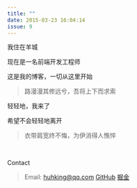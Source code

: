```yaml
---
title: ""
date: 2015-03-23 16:04:14
issue: 9
---
```


我住在羊城

现在是一名前端开发工程师

这是我的博客，一切从这里开始

> 路漫漫其修远兮，吾将上下而求索

轻轻地，我来了

希望不会轻轻地离开

> 衣带肩宽终不悔，为伊消得人憔悴

<br>

Contact
> Email: huhking@qq.com
> [GitHub](https://github.com/hhking)
> [掘金](https://juejin.im/user/5712e9f6128fe1006cf35b3f)